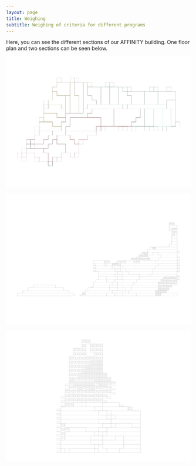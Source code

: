 ```yaml
---
layout: page
title: Weighing 
subtitle: Weighing of criteria for different programs 
---
```

Here, you can see the different sections of our AFFINITY building. One floor plan and two sections can be seen below. 

![Text_test](assets/img/floorplan.jpg)

![Text_test](assets/img/section1.jpg)

![Text_test](assets/img/section2.jpg)